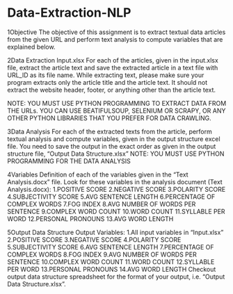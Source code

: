 # Data-Extraction-NLP

1Objective
The objective of this assignment is to extract textual data articles from the given URL and perform text analysis to compute variables that are explained below. 

2Data Extraction
Input.xlsx
For each of the articles, given in the input.xlsx file, extract the article text and save the extracted article in a text file with URL_ID as its file name.
While extracting text, please make sure your program extracts only the article title and the article text. It should not extract the website header, footer, or anything other than the article text. 

NOTE: YOU MUST USE PYTHON PROGRAMMING TO EXTRACT DATA FROM THE URLs. YOU CAN USE BEATIFULSOUP, SELENIUM OR SCRAPY, OR ANY OTHER PYTHON LIBRARIES THAT YOU PREFER FOR DATA CRAWLING. 

3Data Analysis
For each of the extracted texts from the article, perform textual analysis and compute variables, given in the output structure excel file. You need to save the output in the exact order as given in the output structure file, “Output Data Structure.xlsx”
NOTE: YOU MUST USE PYTHON PROGRAMMING FOR THE DATA ANALYSIS

4Variables
Definition of each of the variables given in the “Text Analysis.docx” file.
Look for these variables in the analysis document (Text Analysis.docx):
1.POSITIVE SCORE
2.NEGATIVE SCORE
3.POLARITY SCORE
4.SUBJECTIVITY SCORE
5.AVG SENTENCE LENGTH
6.PERCENTAGE OF COMPLEX WORDS
7.FOG INDEX
8.AVG NUMBER OF WORDS PER SENTENCE
9.COMPLEX WORD COUNT
10.WORD COUNT
11.SYLLABLE PER WORD
12.PERSONAL PRONOUNS
13.AVG WORD LENGTH

5Output Data Structure
Output Variables: 
1.All input variables in “Input.xlsx”
2.POSITIVE SCORE
3.NEGATIVE SCORE
4.POLARITY SCORE
5.SUBJECTIVITY SCORE
6.AVG SENTENCE LENGTH
7.PERCENTAGE OF COMPLEX WORDS
8.FOG INDEX
9.AVG NUMBER OF WORDS PER SENTENCE
10.COMPLEX WORD COUNT
11.WORD COUNT
12.SYLLABLE PER WORD
13.PERSONAL PRONOUNS
14.AVG WORD LENGTH
Checkout output data structure spreadsheet for the format of your output, i.e. “Output Data Structure.xlsx”.
